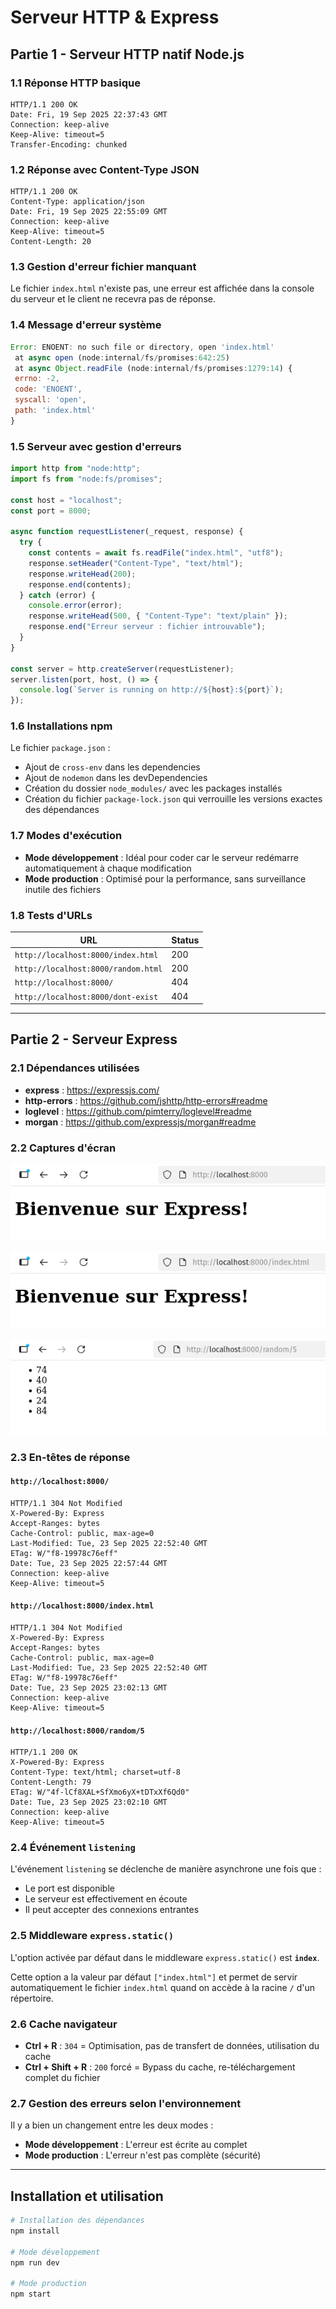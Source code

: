 # Serveur HTTP & Express

## Partie 1 - Serveur HTTP natif Node.js

### 1.1 Réponse HTTP basique
```http
HTTP/1.1 200 OK
Date: Fri, 19 Sep 2025 22:37:43 GMT
Connection: keep-alive
Keep-Alive: timeout=5
Transfer-Encoding: chunked
```

### 1.2 Réponse avec Content-Type JSON
```http
HTTP/1.1 200 OK
Content-Type: application/json
Date: Fri, 19 Sep 2025 22:55:09 GMT
Connection: keep-alive
Keep-Alive: timeout=5
Content-Length: 20
```

### 1.3 Gestion d'erreur fichier manquant
Le fichier `index.html` n'existe pas, une erreur est affichée dans la console du serveur et le client ne recevra pas de réponse.

### 1.4 Message d'erreur système
```javascript
Error: ENOENT: no such file or directory, open 'index.html'
 at async open (node:internal/fs/promises:642:25)
 at async Object.readFile (node:internal/fs/promises:1279:14) {
 errno: -2,
 code: 'ENOENT',
 syscall: 'open',
 path: 'index.html'
}
```

### 1.5 Serveur avec gestion d'erreurs
```javascript
import http from "node:http";
import fs from "node:fs/promises";

const host = "localhost";
const port = 8000;

async function requestListener(_request, response) {
  try {
    const contents = await fs.readFile("index.html", "utf8");
    response.setHeader("Content-Type", "text/html");
    response.writeHead(200);
    response.end(contents);
  } catch (error) {
    console.error(error);
    response.writeHead(500, { "Content-Type": "text/plain" });
    response.end("Erreur serveur : fichier introuvable");
  }
}

const server = http.createServer(requestListener);
server.listen(port, host, () => {
  console.log(`Server is running on http://${host}:${port}`);
});
```

### 1.6 Installations npm
Le fichier `package.json` :
- Ajout de `cross-env` dans les dependencies
- Ajout de `nodemon` dans les devDependencies
- Création du dossier `node_modules/` avec les packages installés
- Création du fichier `package-lock.json` qui verrouille les versions exactes des dépendances

### 1.7 Modes d'exécution
- **Mode développement** : Idéal pour coder car le serveur redémarre automatiquement à chaque modification
- **Mode production** : Optimisé pour la performance, sans surveillance inutile des fichiers

### 1.8 Tests d'URLs
| URL | Status |
|-----|--------|
| `http://localhost:8000/index.html` | 200 |
| `http://localhost:8000/random.html` | 200 |
| `http://localhost:8000/` | 404 |
| `http://localhost:8000/dont-exist` | 404 |

---

## Partie 2 - Serveur Express

### 2.1 Dépendances utilisées
- **express** : https://expressjs.com/
- **http-errors** : https://github.com/jshttp/http-errors#readme
- **loglevel** : https://github.com/pimterry/loglevel#readme
- **morgan** : https://github.com/expressjs/morgan#readme

### 2.2 Captures d'écran
![Interface principale](image.png)

![Page d'exemple](image-1.png)

![Gestion d'erreur](image-2.png)

### 2.3 En-têtes de réponse

#### `http://localhost:8000/`
```http
HTTP/1.1 304 Not Modified
X-Powered-By: Express
Accept-Ranges: bytes
Cache-Control: public, max-age=0
Last-Modified: Tue, 23 Sep 2025 22:52:40 GMT
ETag: W/"f8-19978c76eff"
Date: Tue, 23 Sep 2025 22:57:44 GMT
Connection: keep-alive
Keep-Alive: timeout=5
```

#### `http://localhost:8000/index.html`
```http
HTTP/1.1 304 Not Modified
X-Powered-By: Express
Accept-Ranges: bytes
Cache-Control: public, max-age=0
Last-Modified: Tue, 23 Sep 2025 22:52:40 GMT
ETag: W/"f8-19978c76eff"
Date: Tue, 23 Sep 2025 23:02:13 GMT
Connection: keep-alive
Keep-Alive: timeout=5
```

#### `http://localhost:8000/random/5`
```http
HTTP/1.1 200 OK
X-Powered-By: Express
Content-Type: text/html; charset=utf-8
Content-Length: 79
ETag: W/"4f-lCf8XAL+SfXmo6yX+tDTxXf6Qd0"
Date: Tue, 23 Sep 2025 23:02:10 GMT
Connection: keep-alive
Keep-Alive: timeout=5
```

### 2.4 Événement `listening`
L'événement `listening` se déclenche de manière asynchrone une fois que :
- Le port est disponible
- Le serveur est effectivement en écoute
- Il peut accepter des connexions entrantes

### 2.5 Middleware `express.static()`
L'option activée par défaut dans le middleware `express.static()` est **`index`**.

Cette option a la valeur par défaut `["index.html"]` et permet de servir automatiquement le fichier `index.html` quand on accède à la racine `/` d'un répertoire.

### 2.6 Cache navigateur
- **Ctrl + R** : `304` = Optimisation, pas de transfert de données, utilisation du cache
- **Ctrl + Shift + R** : `200` forcé = Bypass du cache, re-téléchargement complet du fichier

### 2.7 Gestion des erreurs selon l'environnement
Il y a bien un changement entre les deux modes :
- **Mode développement** : L'erreur est écrite au complet
- **Mode production** : L'erreur n'est pas complète (sécurité)

---

## Installation et utilisation

```bash
# Installation des dépendances
npm install

# Mode développement
npm run dev

# Mode production
npm start
```